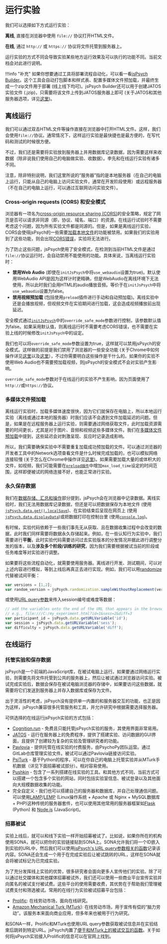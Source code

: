 # 运行实验

我们可以选择如下方式运行实验：

**离线**, 直接在浏览器中使用 `file://` 协议打开HTML文件。

**在线**, 通过 `http://` 或 `https://` 协议将文件托管到服务器上。

运行实验的方式不同会导致实验某些地方运行效果及可以执行的功能不同。当前文档会对此进行说明。

!!!info "补充"
    如果你想要通过工具将部署流程自动化，可以看一看[jsPsych Builder](https://github.com/bjoluc/jspsych-builder)。这个工具会自动打包脚本和样式表、配置多媒体文件预加载，并最终生成一个zip文件用于部署 (线上线下均可)。jsPsych Builder还可以用于创建JATOS实验文件 (.jzip)，只需要将该文件上传到JATOS服务器上即可 (关于JATOS和其他服务器选项，详见[这里](#_6))。

## 离线运行

我们可以通过双击HTML文件等操作直接在浏览器中打开HTML文件。这样，我们会使用`file://`协议。通常情况下，这样运行实验是最快捷也是最方便的，在写代码和测试的时候很方便。

不过，我们还是需要将实验放到服务器上并用数据库记录数据，因为需要这样来收数据（除非说我们使用自己的电脑做实验、收数据）。李先和在线运行实验有诸多不同。

注意，除非特别说明，我们这里所说的“服务器”指的是本地服务器（在自己的电脑上运行，只能从自己的电脑上访问实验文件，通常在开发阶段使用）或远程服务器（不在自己的电脑上运行，可以通过互联网访问实验文件）。

### Cross-origin requests (CORS) 和安全模式

浏览器有一项名为[cross-origin resource sharing (CORS)](https://en.wikipedia.org/wiki/Cross-origin_resource_sharing)的安全策略，规定了网页是否可以请求非同源（即，协议、域名、端口）的资源。在线运行试验时不需要考虑这个问题，因为所有实验文件都是同源的。但是，如果是离线运行实验，CORS会使得jsPsych的一些需要[加载本地文件](https://security.stackexchange.com/questions/190266/why-chrome-blocks-ajax-locally/190321#190321)的功能被禁用。如果我们的实验用到了这些功能，则会出现[CORS错误](https://developer.mozilla.org/en-US/docs/Web/HTTP/CORS/Errors)，实验将无法进行。

为了防止这些问题，jsPsych使用了安全模式，在检测到当前HTML文件是通过`file://`协议运行时，会自动禁用不能使用的功能。具体来说，当离线运行实验时：

* **禁用Web Audio** (即使在`initJsPsych`中将`use_webaudio`设置为true)。默认使用WebAudio API是因为这样计时更精确，但是WebAudio在离线环境下无法使用，所以此时我们会用HTML的audio播放音频。等价于在`initJsPsych`中将`use_webaudio`设置为false。
* **禁用视频预加载** (包括使用`preload`插件进行手动和自动预加载)。离线实验中还是会播放视频，但视频文件在实验期间进行加载，这会造成视频播放前出现延迟。

安全模式通过[`initJsPsych`](../reference/jspsych.md#initjspsych)中的`override_safe_mode`参数进行控制，该参数默认值为false。如果采用默认值，则离线运行时不需要考虑CORS错误，也不需要在实验上线的时候修改`initJsPsych`中的设定。

我们也可以将`override_safe_mode`参数设置为true，这样就可以禁用jsPsych的安全模式。这样做的前提是我们禁用了浏览器的一些安全功能 (关于Chrome中如何操作详见[这里](https://alfilatov.com/posts/run-chrome-without-cors/)以及[这里](https://stackoverflow.com/questions/4819060/allow-google-chrome-to-use-xmlhttprequest-to-load-a-url-from-a-local-file)），不过你需要明白这些操作是干什么的。如果你的实验不使用Web Audio也不需要预加载视频，则jsPsych的安全模式不会对实验产生影响。

`override_safe_mode`参数对于在线运行的实验不产生影响，因为页面使用了`http://`或`https://`协议。

### 多媒体文件预加载

离线运行实验时，加载多媒体速度很快，因为它们就保存在电脑上，所以本地运行实验（离线或通过本地的服务器）时我们应该不会遇到文件加载延迟的问题。但是，如果是在远程服务器上运行实验，则需要通过网络获取文件，此时加载资源需要的时间更长，尤其是对于图片、音频和视频这些多媒体文件。我们在[多媒体文件预加载](./media-preloading.md)中提到，这些延迟会对刺激呈现、反应时记录造成影响。

所以，我们需要确保实验中不需要重复加载成功预加载的文件。可以通过浏览器的开发者工具中的Network选项查看文件是什么时候完成加载的，也可以模拟网络连接较慢 (关于怎么在Chrome中操作详见[这里](https://developers.google.com/web/tools/chrome-devtools/network))。如果需要加载大量的或体积大的文件，如视频，我们可能需要在[`preload插件`](../plugins/preload.md)中增加`max_load_time`设定的时间范围，这样即便被试的网络连接不好，也能正常进行实验。

### 永久保存数据

我们在[数据存储、汇总和操作](./data.md#jspsych)部分提到，jsPsych会在浏览器中记录数据。离线实验时，我们无法用数据库记录数据，但还是可以把数据保存为本地文件 (使用[`jsPsych.data.get().localSave`](../reference/jspsych-data.md#localsave))、在实验结束后呈现在网页上 (使用[`jsPsych.data.displayData`](../reference/jspsych-data.md#jspsychdatadisplaydata))或把数据打印在控制台里 (使用[`console.log`](https://www.w3schools.com/jsref/met_console_log.asp))。

有时候，实验代码依赖于一些我们事先无从获取、且在数据收集过程中会改变的数据，此时我们同样需要将数据永久存储起来。例如，在一些认知行为实验中，我们需要进行**平衡**，此时实验代码需要访问过去实验版本的分发情况并据此进行调整分发的版本，以及**涉及多个阶段/训练的研究**，因为我们需要根据被试当前的阶段或任务难度等对实验进行调整。

如果要将这些流程自动化，就需要使用服务器。离线进行开发、测试期间，可以对上述内容进行模拟，等到上线后再真正去进行实现。例如，我们可以用[randomize](../reference/jspsych-randomization.md#jspsychrandomizationsamplewithoutreplacement)代替被试间平衡：

```js
var versions = [1,2];
var random_version = jsPsych.randomization.sampleWithoutReplacement(versions,1)[0];
```

或使用[URL query参数](../reference/jspsych-data.md#jspsychdatageturlvariable)来传入session编号或难度等数据：

```js
// add the variables onto the end of the URL that appears in the browser when you open the file 
// e.g., file:///C:/my_experiment.html?id=1&sess=2&diff=3
var participant_id = jsPsych.data.getURLVariable('id');
var session = jsPsych.data.getURLVariable('sess');
var difficulty = jsPsych.data.getURLVariable('diff');
```

## 在线运行

### 托管实验和保存数据

jsPsych是一个前端的JavaScript库，在被试电脑上运行。如果要通过网络运行实验，则需要先将文件托管到公共的服务器上，然后让被试通过浏览器访问实验。被试完成实验后，数据会保存在被试电脑浏览器的存储中，如果要访问这些数据，就需要将它们发送到服务器上并存入数据库或保存为文件。

出于灵活性的考虑，jsPsych没有提供单一内置的和服务器交互的功能，也正是因为这样，jsPsych兼容很多托管服务和工具，并允许研究中根据需要选择服务器。

可供选择的在线运行jsPsych实验的方式包括：

* [Cognition.run](https://www.cognition.run/) - 免费且只能托管jsPsych实验的服务，其使用界面非常易用。
* [JATOS](https://www.jatos.org/Whats-JATOS.html) - 运行在服务器上的免费程序，提供了搭建实验、访问数据的GUI界面，且提供了创建较为复杂的实验及管理研究者的功能。
* [Pavlovia](https://pavlovia.org/) - 提供托管在线实验的付费服务，由PsychoPy团队运营。通过GitLab仓库管理实验文件。被试可以通过Pavlovia链接访问实验。
* [PsiTurk](https://psiturk.org/) - 基于Python的程序，可以在你自己的电脑上托管实验并从MTurk手机数据（详见下面招募被试部分）。相对容易使用。
* [Pushkin](https://languagelearninglab.gitbook.io/pushkin/) - 包含了一系列搭建在线实验的工具。和其他方式不同，当前方式可以搭建一个包含多个实验的网站，同时包括实验室信息、被试登录以及其他面向大规模数据收集的功能。
* 完全自定义 - 我们也可以搭建自己的服务器和数据库，并自己处理通信问题。可以使用[LAMP](https://www.digitalocean.com/community/tutorial_collections/how-to-install-lamp)/[LEMP](https://www.digitalocean.com/community/tutorials/how-to-install-linux-nginx-mysql-php-lemp-stack-on-ubuntu-20-04) (Linux操作系统 + Apache 或 Nginx + MySQL数据库 + PHP)这种传统的服务器套件，也可以使用其他常用的服务器框架如[Flask](https://flask.palletsprojects.com/) (Python) 和 [Node.js](https://nodejs.org/) (JavaScript)。

### 招募被试

实验上线后，就可以和线下实验一样开始招募被试了。比如说，如果你所在的机构使用SONA，就可以把你的实验链接贴到SONA上。SONA允许我们将一个ID嵌入到实验的URL中，然后我们可以使用[jsPsych's URL query参数相关的函数](../reference/jspsych-data.md#jspsychdatageturlvariable)记录该内容。SONA还会生成一个用于在完成实验后让被试跳转的URL，这样在SONA就会将被试标记为已完成实验。

为了充分发挥线上实验的优势，很多研究者会面向更多人宣传他们的实验。除了可以通过社交媒体和其他媒体招募被试外，我们还可以使用一些商业平台宣传实验并向匿名的被试支付被试费。这些平台的使用需要收费，其优势在于帮助我们管理被试费支付和筛选被试。常用的在线行为实验被试招募平台包括：

* [Prolific](https://www.prolific.co/): 在线劳动市场，面向在线研究。
* [Amazon Mechanical Turk (MTurk)](https://www.mturk.com/): 在线劳动市场，用于宣传有偿的“脑力劳动”。该服务本来面向商业应用，但多年来也被用于行为研究。

和SONA一样，Prolific和MTurk也使用URL query参数获取被试信息并在实验结束后跳转到特定URL。jsPsych内置了[便于和MTurk上的被试交互的函数](../reference/jspsych-turk.md)。关于如何将jsPsych实验接入Prolific的信息可以在官网上找到。
